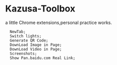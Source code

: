 # Kazusa-Toolbox
a little Chrome extensions,personal practice works. 

      NewTab;  
      Switch lights;  
      Generate QR Code;  
      DownLoad Image in Page;  
      DownLoad Video in Page;  
      Screenshots; 
      Show Pan.baidu.com Real Link;  
